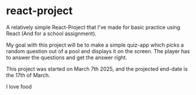 # react-project
A relatively simple React-Project that I've made for basic practice using React (And for a school assignment).

My goal with this project will be to make a simple quiz-app which picks a random question out of a pool and displays it on the screen. The player has to answer the questions and get the answer right.

This project was started on March 7th 2025, and the projected end-date is the 17th of March.

I love food